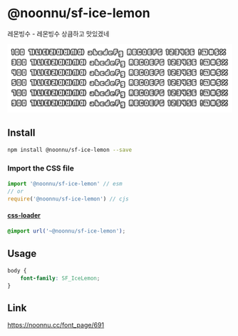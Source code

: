 # @noonnu/sf-ice-lemon

레몬빙수 - 레몬빙수 상큼하고 맛있겠네

![example](./example.png)

## Install

```bash
npm install @noonnu/sf-ice-lemon --save
```

### Import the CSS file

```js
import '@noonnu/sf-ice-lemon' // esm
// or
require('@noonnu/sf-ice-lemon') // cjs
```

#### [css-loader](https://github.com/webpack-contrib/css-loader)

```css
@import url('~@noonnu/sf-ice-lemon');
```

## Usage

```css
body {
    font-family: SF_IceLemon;
}
```

## Link

https://noonnu.cc/font_page/691
